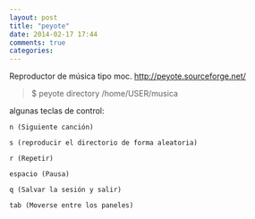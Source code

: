 ```yaml
---
layout: post
title: "peyote"
date: 2014-02-17 17:44
comments: true
categories: 
---
```

Reproductor de música tipo moc. <http://peyote.sourceforge.net/>

>$ peyote directory /home/USER/musica

algunas teclas de control:

	n (Siguiente canción)

	s (reproducir el directorio de forma aleatoria)

	r (Repetir)

	espacio (Pausa)

	q (Salvar la sesión y salir)

	tab (Moverse entre los paneles)

